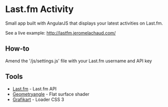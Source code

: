Last.fm Activity
====================

Small app built with AngularJS that displays your latest activities on Last.fm.

See a live example: http://lastfm.jeromelachaud.com/

How-to
-----------
Amend the '/js/settings.js' file with your Last.fm username and API key

Tools
-----------
* [Last.fm] - Last.fm API
* [Geometryangle] - Flat surface shader
* [Grafikart] - Loader CSS 3

[Last.fm]:http://www.lastfm.fr/api
[Geometryangle]:https://github.com/TritonCode/Geometryangle
[Grafikart]:http://www.grafikart.fr/

